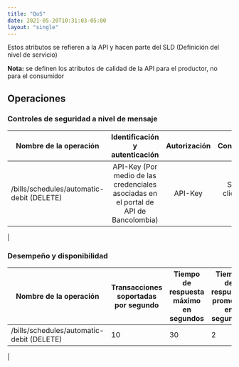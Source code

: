 ```yaml
---
title: "QoS"
date: 2021-05-20T10:31:03-05:00
layout: "single"
---
```


Estos atributos se refieren a la API y hacen parte del SLD (Definición del nivel de servicio)

**Nota:** se definen los atributos de calidad de la API para el productor, no para el consumidor

## Operaciones


### **Controles de seguridad a nivel de mensaje**
|Nombre de la operación|Identificación y autenticación|Autorización|Confidencialidad|Integridad|Auditabilidad|
|-|:-:|:-:|:-:|:-:|:-:|
|/bills/schedules/automatic-debit (DELETE)|API-Key (Por medio de las credenciales asociadas en el portal de API de Bancolombia)|API-Key|SSL entre el cliente y el API Gateway|SSL entre el cliente y el API Gateway|Analítica en API Connect|
|

### **Desempeño y disponibilidad**
| Nombre de la operación|Transacciones soportadas por segundo|Tiempo de respuesta máximo en segundos|Tiempo de respuesta promedio en segundos|Horario disponible|
|-|-|-|-|-|
|/bills/schedules/automatic-debit (DELETE)|10|30|2|7 días - 24 horas|
|

